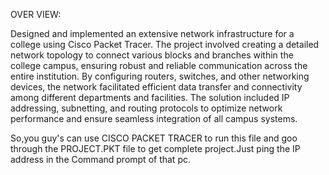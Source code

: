 OVER VIEW:

Designed and implemented an extensive network infrastructure for a college using Cisco Packet Tracer. The project involved creating a detailed 
network topology to connect various blocks and branches within the college campus, ensuring robust and reliable communication across the entire 
institution. By configuring routers, switches, and other networking devices, the network facilitated efficient data transfer and connectivity 
among different departments and facilities. The solution included IP addressing, subnetting, and routing protocols to optimize network performance
and ensure seamless integration of all campus systems.


So,you guy's can use CISCO PACKET TRACER to run this file and goo through the PROJECT.PKT file to get complete project.Just ping the IP address in the Command prompt of that pc.

